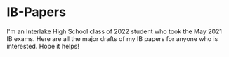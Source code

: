 # IB-Papers
I'm an Interlake High School class of 2022 student who took the May 2021 IB exams. Here are all the major drafts of my IB papers for anyone who is interested. Hope it helps!
